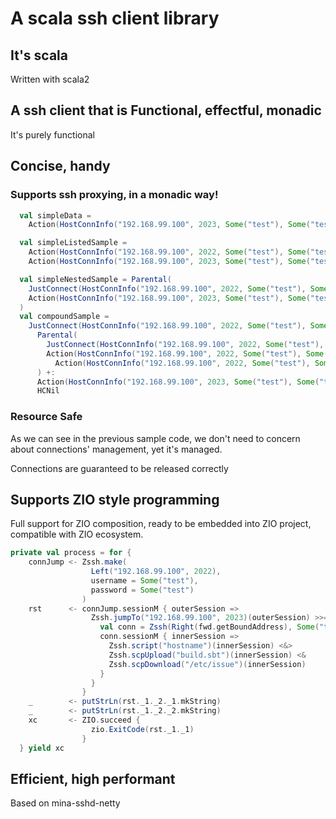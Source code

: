 # A scala ssh client library

## It's scala

Written with scala2

## A ssh client that is Functional, effectful, monadic

It's purely functional

## Concise, handy
### Supports ssh proxying, in a monadic way!

```scala
  val simpleData =
    Action(HostConnInfo("192.168.99.100", 2023, Some("test"), Some("test")), ScriptAction(scriptIO("hostname")))

  val simpleListedSample =
    Action(HostConnInfo("192.168.99.100", 2022, Some("test"), Some("test")), ScriptAction(scriptIO("hostname"))) +:
    Action(HostConnInfo("192.168.99.100", 2023, Some("test"), Some("test")), ScriptAction(scriptIO("hostname")))

  val simpleNestedSample = Parental(
    JustConnect(HostConnInfo("192.168.99.100", 2022, Some("test"), Some("test"), None)),
    Action(HostConnInfo("192.168.99.100", 2023, Some("test"), Some("test")), ScriptAction(scriptIO("hostname")))
  )
  val compoundSample =
    JustConnect(HostConnInfo("192.168.99.100", 2022, Some("test"), Some("test"))) +:
      Parental(
        JustConnect(HostConnInfo("192.168.99.100", 2022, Some("test"), Some("test"), None: Option[java.security.KeyPair])),
        Action(HostConnInfo("192.168.99.100", 2022, Some("test"), Some("test")), ScriptAction(scriptIO("hostname"))) +:
          Action(HostConnInfo("192.168.99.100", 2022, Some("test"), Some("test")), ScriptAction(scriptIO("hostname")))
      ) +:
      Action(HostConnInfo("192.168.99.100", 2023, Some("test"), Some("test")), ScriptAction(scriptIO("hostname"))) +:
      HCNil
```

### Resource Safe

As we can see in the previous sample code, we don't need to concern about connections' management, yet it's managed. 

Connections are guaranteed to be released correctly

## Supports ZIO style programming

Full support for ZIO composition, ready to be embedded into ZIO project, 
compatible with ZIO ecosystem.

```scala
private val process = for {
    connJump <- Zssh.make(
                  Left("192.168.99.100", 2022),
                  username = Some("test"),
                  password = Some("test")
                )
    rst      <- connJump.sessionM { outerSession =>
                  Zssh.jumpTo("192.168.99.100", 2023)(outerSession) >>= { fwd =>
                    val conn = Zssh(Right(fwd.getBoundAddress), Some("test"), password = Some("test"))
                    conn.sessionM { innerSession =>
                      Zssh.script("hostname")(innerSession) <&>
                      Zssh.scpUpload("build.sbt")(innerSession) <&
                      Zssh.scpDownload("/etc/issue")(innerSession)
                    }
                  }
                }
    _        <- putStrLn(rst._1._2._1.mkString)
    _        <- putStrLn(rst._1._2._2.mkString)
    xc       <- ZIO.succeed {
                  zio.ExitCode(rst._1._1)
                }
  } yield xc
```

## Efficient, high performant

Based on mina-sshd-netty